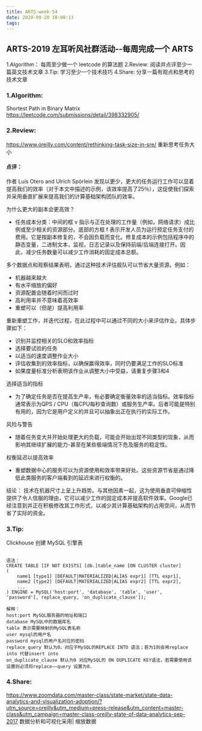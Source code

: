 ```yaml
---
title: ARTS-week-54
date: 2020-09-20 18:00:13
tags:
---
```



## ARTS-2019 左耳听风社群活动--每周完成一个 ARTS
1.Algorithm： 每周至少做一个 leetcode 的算法题
2.Review: 阅读并点评至少一篇英文技术文章
3.Tip: 学习至少一个技术技巧
4.Share: 分享一篇有观点和思考的技术文章

### 1.Algorithm:

Shortest Path in Binary Matrix https://leetcode.com/submissions/detail/398332905/

### 2.Review:

https://www.oreilly.com/content/rethinking-task-size-in-sre/
重新思考任务大小

#### 点评：

作者 Luis Otero and Ulrich Spörlein 发现以更少，更大的任务运行工作可以显着提高我们的效率（对于本文中描述的示例，该效率提高了25％），这促使我们探索并采用垂直扩展来提高我们的计算基础架构团队的效率。

为什么更大的副本会更高效？

- 任务成本分类：中间的框 v 指示与正在处理的工作量（例如，网络请求）成比例或至少相关的资源部分。底部的方框 f 表示开发人员为运行预定任务支付的费用。它是按副本修复的，不会因负载而变化。修复成本的示例包括程序中的静态变量，二进制文本，监视，日志记录以及保持前端/后端连接打开。因此，减少任务数量可以减少工作消耗的固定成本总额。

多个数据点和观察结果表明，通过这种技术评估舰队可以节省大量资源。例如：
- 机器越来越大
- 有水平缩放的偏好
- 资源配置会随着时间而过时
- 高利用率并不意味着高效率
- 重塑可以（但是）提高利用率

重新重塑工作，并迭代过程，在此过程中可以通过不同的大小来评估作业。具体步骤如下：
- 识别并监控相关的SLO和效率指标
- 选择要试验的任务
- 以适当的速度调整作业大小
- 评估收集到的效率指标，以确保赢得效率，同时仍要满足工作的SLO标准
- 如果度量标准分析表明该作业从调整大小中受益，请重复步骤3和4

选择适当的指标
- 为了确定任务是否在提高生产率，有必要确定衡量效率的适当指标。效率指标通常表示为QPS / CPU（每CPU每秒查询数）或服务生产率。后者可能是特别有用的，因为它是用户定义的并且可以抽象出正在执行的实际工作。

风险与警告
- 随着任务变大并开始处理更大的负载，可能会开始出现不同类型的现象，从而影响其继续扩展的能力-甚至在某些极端情况下危及服务的稳定性。

权衡延迟以提高效率
- 重塑数据中心的服务可以为资源使用和效率带来好处。这些资源节省是通过降低此类服务的客户端看到的延迟来进行权衡的。

结论：
  技术在机器尺寸上呈上升趋势。与其他因素一起，这为使用垂直可伸缩性提供了令人信服的理由，它可以减少工作的固定成本并提高软件效率。Google已经注意到并正在积极修改其工作形式，以减少其计算基础架构的占用空间，从而节省了实际的资金。

### 3.Tip:

Clickhouse 创建 MySQL 引擎表

```shell

语法：
CREATE TABLE [IF NOT EXISTS] [db.]table_name [ON CLUSTER cluster]
(
    name1 [type1] [DEFAULT|MATERIALIZED|ALIAS expr1] [TTL expr1],
    name2 [type2] [DEFAULT|MATERIALIZED|ALIAS expr2] [TTL expr2],
    ...
) ENGINE = MySQL('host:port', 'database', 'table', 'user', 'password'[, replace_query, 'on_duplicate_clause']);
 
解释：
host:port MySQL服务器的地址和端口
database MySQL中的数据库名
table 表示需要映射的MySQL表名称
user mysql的用户名
password mysql的用户名对应的密码
replace_query 默认为0，对应于MySQL的REPLACE INTO 语法；若为1则会用replace into 代替insert into
on_duplicate_clause 默认为0 对应MySQL的 ON DUPLICATE KEY语法，若需要使用该设置则必须将replace——query 设置为0.

```

### 4.Share:

https://www.zoomdata.com/master-class/state-market/state-data-analytics-and-visualization-adoption/?utm_source=oreilly&utm_medium=press-release&utm_content=master-class&utm_campaign=master-class-oreilly-state-of-data-analytics-sep-2017
数据分析和可视化采用| 缩放数据